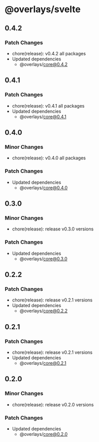 # @overlays/svelte

## 0.4.2

### Patch Changes

- chore(release): v0.4.2 all packages
- Updated dependencies
  - @overlays/core@0.4.2

## 0.4.1

### Patch Changes

- chore(release): v0.4.1 all packages
- Updated dependencies
  - @overlays/core@0.4.1

## 0.4.0

### Minor Changes

- chore(release): v0.4.0 all packages

### Patch Changes

- Updated dependencies
  - @overlays/core@0.4.0

## 0.3.0

### Minor Changes

- chore(release): release v0.3.0 versions

### Patch Changes

- Updated dependencies
  - @overlays/core@0.3.0

## 0.2.2

### Patch Changes

- chore(release): release v0.2.1 versions
- Updated dependencies
  - @overlays/core@0.2.2

## 0.2.1

### Patch Changes

- chore(release): release v0.2.1 versions
- Updated dependencies
  - @overlays/core@0.2.1

## 0.2.0

### Minor Changes

- chore(release): release v0.2.0 versions

### Patch Changes

- Updated dependencies
  - @overlays/core@0.2.0
